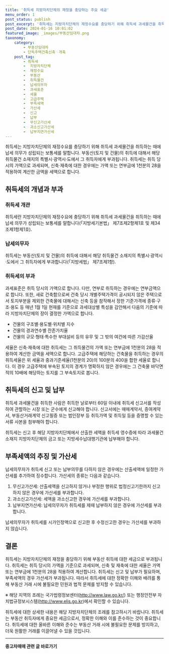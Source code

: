 ```yaml
---
title: '취득세 지방자치단체의 재정을 충당하는 주요 세금'
menu_order: 1
post_status: publish
post_excerpt: '취득세는 지방자치단체의 재정수요를 충당하기 위해 취득세 과세물건을 취득하는 때에 납세 의무가 성립되는 보통세를 말합니다. 부동산 토지 및 건물 의 취득에 대해서 해당 취득물건 소재지의 특별시 광역시 도에서 그 취득자에게 부과됩니다. 취득세는 취득 당시의 가액으로 과세되며, 신축 재축에 대한 경우에는 가액 또는 연부금에 1천분의 28을 적용하여 계산한 금액을 세액으로 합니다.'
post_date: 2024-01-16 10:01:02
featured_image: _images/부동산임대차.png
taxonomy:
    category:
        - 부동산임대차
        - 단독주택건축신축ㆍ개축
    post_tag:
        - 취득세
        -  지방자치단체
        -  재정수요
        -  부동산
        -  취득물건
        -  납세의무자
        -  과세표준
        -  세율
        -  고급주택
        -  부족세액
        -  가산세
        -  신고
        -  납부
        -  무신고가산세
        -  과소신고가산세
        -  납부지연가산세
---
```



취득세는 지방자치단체의 재정수요를 충당하기 위해 취득세 과세물건을 취득하는 때에 납세 의무가 성립되는 보통세를 말합니다. 부동산(토지 및 건물)의 취득에 대해서 해당 취득물건 소재지의 특별시·광역시·도에서 그 취득자에게 부과됩니다. 취득세는 취득 당시의 가액으로 과세되며, 신축·재축에 대한 경우에는 가액 또는 연부금에 1천분의 28을 적용하여 계산한 금액을 세액으로 합니다.

## 취득세의 개념과 부과

### 취득세 개관

취득세란 지방자치단체의 재정수요에 충당하기 위해 취득세 과세물건을 취득하는 때에 납세 의무가 성립되는 보통세를 말합니다(「지방세기본법」 제7조제2항제1호 및 제34조제1항제1호).

### 납세의무자

취득세는 부동산(토지 및 건물)의 취득에 대해서 해당 취득물건 소재지의 특별시·광역시·도에서 그 취득자에게 부과합니다(「지방세법」 제7조제1항).

### 취득세의 부과

과세표준은 취득 당시의 가액으로 합니다. 다만, 연부로 취득하는 경우에는 연부금액으로 합니다. 또한, 새로 건축함으로써 건축 당시 개별주택가격이 공시되지 않은 주택으로서 토지부분을 제외한 건축물에 대해서는 신축 등을 참작해서 정한 기준가격에 종류·구조·용도 등 매년 1월 1일 현재를 기준으로 과세대상별 특성을 감안해서 다음의 기준에 따라 지방자치단체의 장이 결정한 가액으로 합니다.

- 건물의 구조별·용도별·위치별 지수
- 건물의 경과연수별 잔존가치율
- 건물의 규모·형태·특수한 부대설비 등의 유무 및 그 밖의 여건에 따른 가감산율

세율은 신축·재축에 대한 취득세는 그 취득물건의 가액 또는 연부금에 1천분의 28을 적용하여 계산한 금액을 세액으로 합니다. 고급주택에 해당하는 건축물을 취득하는 경우의 취득세율은 위 세율과 중과기준세율(1천분의 20)의 100분의 400을 합한 세율로 합니다. 이 경우 고급주택에 부속된 토지의 경계가 명확하지 않은 경우에는 그 건축물 바닥면적의 10배에 해당하는 토지를 그 부속토지로 봅니다.

## 취득세의 신고 및 납부

취득세 과세물건을 취득한 사람은 취득한 날로부터 60일 이내에 취득세 신고서를 작성하여 관할하는 시장 또는 군수에게 신고해야 합니다. 신고서에는 매매계약서, 증여계약서, 부동산거래계약 신고필증 또는 법인장부 등 취득가액 및 취득일 등을 증명할 수 있는 서류 사본을 첨부해야 합니다.

취득세는 신고 후 해당 지방자치단체에서 산출한 세액을 취득세 영수증에 따라 과세물건소재지 지방자치단체의 금고 또는 지방세수납대행기관에 납부해야 합니다.

## 부족세액의 추징 및 가산세

납세의무자가 취득세 신고 또는 납부의무를 다하지 않은 경우에는 산출세액에 일정한 가산세를 추가하여 징수합니다. 가산세의 종류는 다음과 같습니다.

1. 무신고가산세: 산출세액을 신고하지 않거나 부정한 행위로 법정신고기한까지 신고하지 않은 경우에 가산세를 부과합니다.
2. 과소신고가산세: 세액을 과소신고한 경우에 가산세를 부과합니다.
3. 납부지연가산세: 납세의무자가 취득세를 제때 납부하지 않은 경우에 가산세를 부과합니다.

납세의무자가 취득세를 시가인정액으로 신고한 후 수정신고한 경우는 가산세를 부과하지 않습니다.

## 결론

취득세는 지방자치단체의 재정을 충당하기 위해 부동산 취득에 대한 세금으로 부과됩니다. 취득세는 취득 당시의 가액을 기준으로 과세되며, 신축 및 재축에 대한 세율은 가액 또는 연부금에 1천분의 28을 적용하여 계산합니다. 취득세는 신고 및 납부가 필요하며, 부족세액의 경우 가산세가 부과됩니다. 따라서 취득세에 대한 정확한 이해와 배려를 통해 부동산 거래 시에 불필요한 민원과 법적 문제를 방지할 수 있습니다.

※ 해당 지역의 조례는 국가법령정보센터(http://www.law.go.kr/) 또는 행정안전부 자치법규정보시스템(http://www.elis.go.kr)에서 확인할 수 있습니다.


취득세에 대한 상세한 내용은 해당 지방자치단체의 조례를 참고하시기 바랍니다. 취득세는 부동산 취득자에게 중요한 세금으로서, 정확한 이해와 이를 준수하는 것이 중요합니다. 취득세에 대한 올바른 이해와 준수는 부동산 거래 시에 불필요한 문제를 방지하고, 더욱 원활한 거래를 이끌어낼 수 있을 것입니다.


<!-- wp:separator -->
<hr class="wp-block-separator has-alpha-channel-opacity"/>
<!-- /wp:separator -->

<!-- wp:group {"backgroundColor":"base","layout":{"type":"constrained"}} -->
<div class="wp-block-group has-base-background-color has-background"><!-- wp:paragraph {"align":"center","fontSize":"medium"} -->
<p class="has-text-align-center has-large-font-size"><strong>중고차매매 관련 글 바로가기</strong></p>
<!-- /wp:paragraph -->


<!-- wp:latest-posts
{"categories":[{"id":1891,"count":19,"description":"","link":"https://uknowlaw.com/category/%ec%a4%91%ea%b3%a0%ec%b0%a8%eb%a7%a4%eb%a7%a4/","name":"중고차매매","slug":"중고차매매","taxonomy":"category","parent":0,"meta":[],"_links":{"self":[{"href":"https://uknowlaw.com/wp-json/wp/v2/categories/1891"}],"collection":[{"href":"https://uknowlaw.com/wp-json/wp/v2/categories"}],"about":[{"href":"https://uknowlaw.com/wp-json/wp/v2/taxonomies/category"}],"wp:post_type":[{"href":"https://uknowlaw.com/wp-json/wp/v2/posts?categories=1891"}],"curies":[{"name":"wp","href":"https://api.w.org/{rel}","templated":true}]}}],"postsToShow":100,"excerptLength":28,"postLayout":"grid","columns":2,"featuredImageAlign":"left","featuredImageSizeSlug":"large","fontSize":"small"} /--></div>
<!-- /wp:group -->